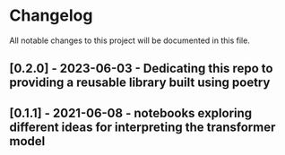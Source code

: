 # Changelog

All notable changes to this project will be documented in this file.


## [0.2.0] - 2023-06-03 - Dedicating this repo to providing a reusable library built using poetry
## [0.1.1] - 2021-06-08 - notebooks exploring different ideas for interpreting the transformer model
